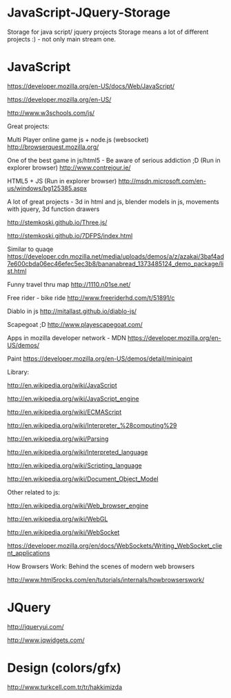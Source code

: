 JavaScript-JQuery-Storage
=========================

Storage for java script/ jquery projects 
Storage means a lot of different projects :) - not only main stream one.



JavaScript
=========================
https://developer.mozilla.org/en-US/docs/Web/JavaScript/

https://developer.mozilla.org/en-US/

http://www.w3schools.com/js/

Great projects:

Multi Player online game js + node.js (websocket)
http://browserquest.mozilla.org/

One of the best game in js/html5 - Be aware of serious addiction ;D  (Run in explorer browser)
http://www.contrejour.ie/

HTML5 + JS (Run in explorer browser)
http://msdn.microsoft.com/en-us/windows/bg125385.aspx

A lot of great projects - 3d in html and js, blender models in js, movements with jquery, 3d function drawers

http://stemkoski.github.io/Three.js/

http://stemkoski.github.io/7DFPS/index.html

Similar to quaqe 
https://developer.cdn.mozilla.net/media/uploads/demos/a/z/azakai/3baf4ad7e600cbda06ec46efec5ec3b8/bananabread_1373485124_demo_package/list.html

Funny travel thru map
http://1110.n01se.net/

Free rider - bike ride
http://www.freeriderhd.com/t/51891/c

Diablo in js
http://mitallast.github.io/diablo-js/

Scapegoat ;D
http://www.playescapegoat.com/

Apps in mozilla developer network - MDN
https://developer.mozilla.org/en-US/demos/

Paint
https://developer.mozilla.org/en-US/demos/detail/minipaint



Library:

http://en.wikipedia.org/wiki/JavaScript

http://en.wikipedia.org/wiki/JavaScript_engine

http://en.wikipedia.org/wiki/ECMAScript

http://en.wikipedia.org/wiki/Interpreter_%28computing%29

http://en.wikipedia.org/wiki/Parsing

http://en.wikipedia.org/wiki/Interpreted_language

http://en.wikipedia.org/wiki/Scripting_language

http://en.wikipedia.org/wiki/Document_Object_Model

Other related to js:

http://en.wikipedia.org/wiki/Web_browser_engine

http://en.wikipedia.org/wiki/WebGL

http://en.wikipedia.org/wiki/WebSocket

https://developer.mozilla.org/en/docs/WebSockets/Writing_WebSocket_client_applications


How Browsers Work: Behind the scenes of modern web browsers

http://www.html5rocks.com/en/tutorials/internals/howbrowserswork/


JQuery
=========================

http://jqueryui.com/

http://www.jqwidgets.com/




Design (colors/gfx)
=========================
http://www.turkcell.com.tr/tr/hakkimizda





